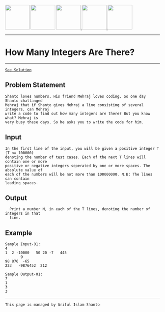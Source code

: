 <a href = "https://shanto-swe029.github.io/programmingnotes"> <img src = "https://shanto-swe029.github.io/newgitphoto/home.png" height = "80" align = "left"> </a>
<a href = "https://shanto-swe029.github.io/programmingnotes"> <img src = "https://shanto-swe029.github.io/newgitphoto/programmingnotes.png" height = "80" align = "left"> </a>
<a href = "https://shanto-swe029.github.io/mathematicsnotes"> <img src = "https://shanto-swe029.github.io/newgitphoto/mathematicsnotes.png" height = "80"> </a>
<a href = "https://shanto-swe029.github.io/programmingproblems"> <img src = "https://shanto-swe029.github.io/newgitphoto/programmingproblems.png" height = "80"> </a>
<a href = "https://shanto-swe029.github.io/must-do-math-cp/home"> <img src = "https://shanto-swe029.github.io/newgitphoto/mustdomathforcp.png" height = "80"> </a>

***


# How Many Integers Are There?

***

[`See Solution`](https://shanto-swe029.github.io/programmingproblem/howmanyintegers/solution)

## Problem Statement

    Shanto loves numbers. His friend Mehraj loves coding. So one day Shanto challanged 
    Mehraj that if Shanto gives Mehraj a line consisting of several integers, can Mehraj 
    write a code to find out how many integers are there? But you know what? Mehraj is 
    very busy these days. So he asks you to write the code for him.

## Input

    In the first line of the input, you will be given a positive integer T (T <= 100000) 
    denoting the number of test cases. Each of the next T lines will contain one or more 
    positive or negative integers seperated by one or more spaces. The absolute value of 
    each of the numbers will be not more than 100000000. N.B: The lines can contain 
	leading spaces.

## Output

	  Print a number N, in each of the T lines, denoting the number of integers in that 
	  line.

## Example

    Sample Input-01:
    4
    1  2 -10000   50 20 -7   445
	       9
    98 876  -65
    223   -9876452  212
	
    Sample Output-01:
	7
	1
	3
	3
    
***

`This page is managed by Ariful Islam Shanto`
